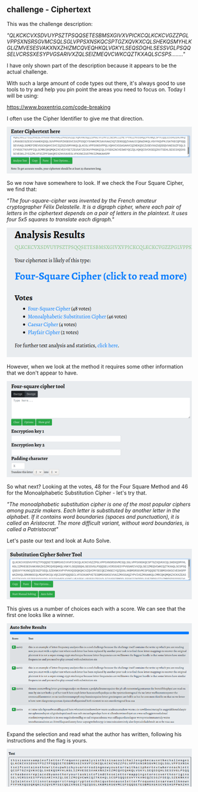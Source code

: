 ## challenge - Ciphertext

This was the challenge description:

*"QLKCKCVXSDVUYPSZTPSQQSETESBMSXGIVXVPICKCQLKCKCVGZZPGLVPPSXNSRSGVMCSQLSGLVPPSXNSKQCSPTGZXQVKXCQLSHEKQSMYHLKGLIZMVESESVAKXNXZHIZMCQVEQHKQLVGKYLSEQSDQHLSESSVGLPSQQSELVCRSSXESYPVGSARIVXZQLSEIZMEQVCWKCQZTKXAQLSCSPS........"*

I have only shown part of the description because it appears to be the actual challenge.

With such a large amount of code types out there, it's always good to use tools to try and help you pin point the areas you need to focus on. Today I will be using:

https://www.boxentriq.com/code-breaking

I often use the Cipher Identifier to give me that direction.

![](./images/image018a.png)

So we now have somewhere to look. If we check the Four Square Cipher, we find that:

*"The four-square-cipher was invented by the French amateur cryptographer Félix Delastelle. It is a digraph cipher, where each pair of letters in the ciphertext depends on a pair of letters in the plaintext. It uses four 5x5 squares to translate each digraph."*

![](./images/image018b.png)

However, when we look at the method it requires some other information that we don't appear to have.

![](./images/image018c.png)

So what next? Looking at the votes, 48 for the Four Square Method and 46 for the Monoalphabetic Substitution Cipher - let's try that.

*"The monoalphabetic substitution cipher is one of the most popular ciphers among puzzle makers. Each letter is substituted by another letter in the alphabet. If it contains word boundaries (spaces and punctuation), it is called an Aristocrat. The more difficult variant, without word boundaries, is called a Patristocrat"*

Let's paste our text and look at Auto Solve.

![](./images/image018d.png)

This gives us a number of choices each with a score. We can see that the first one looks like a winner. 

![](./images/image018e.png)

Expand the selection and read what the author has written, following his instructions and the flag is yours.

![](./images/image018f.png)
